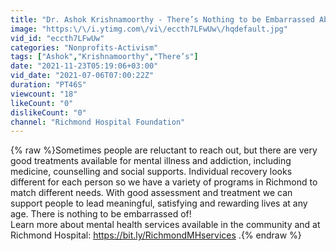 ```yaml
---
title: "Dr. Ashok Krishnamoorthy - There’s Nothing to be Embarrassed About"
image: "https:\/\/i.ytimg.com\/vi\/eccth7LFwUw\/hqdefault.jpg"
vid_id: "eccth7LFwUw"
categories: "Nonprofits-Activism"
tags: ["Ashok","Krishnamoorthy","There’s"]
date: "2021-11-23T05:19:06+03:00"
vid_date: "2021-07-06T07:00:22Z"
duration: "PT46S"
viewcount: "18"
likeCount: "0"
dislikeCount: "0"
channel: "Richmond Hospital Foundation"
---
```

{% raw %}Sometimes people are reluctant to reach out, but there are very good treatments available for mental illness and addiction, including medicine, counselling and social supports. Individual recovery looks different for each person so we have a variety of programs in Richmond to match different needs. With good assessment and treatment we can support people to lead meaningful, satisfying and rewarding lives at any age. There is nothing to be embarrassed of!<br />Learn more about mental health services available in the community and at Richmond Hospital: <a rel="nofollow" target="blank" href="https://bit.ly/RichmondMHservices">https://bit.ly/RichmondMHservices</a> .{% endraw %}
